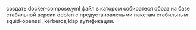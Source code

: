 создать docker-compose.yml файл в катором собиратеся образ на базе стабильной версии debian c предустановлеными пакетам стабильным squid-openssl, kerberos,ldap аутификации.